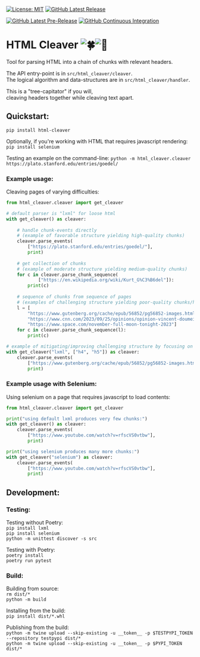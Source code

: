 [![License: MIT](https://img.shields.io/badge/License-MIT-blue)](https://raw.githubusercontent.com/PresidioVantage/html-cleaver/main/LICENSE.txt)
[![GitHub Latest Release](https://img.shields.io/github/release/PresidioVantage/html-cleaver?logo=github)](https://github.com/PresidioVantage/html-cleaver/releases)

[![GitHub Latest Pre-Release](https://img.shields.io/github/release/PresidioVantage/html-cleaver?logo=github&include_prereleases&label=pre-release)](https://github.com/PresidioVantage/html-cleaver/releases)
[![GitHub Continuous Integration](https://github.com/PresidioVantage/html-cleaver/actions/workflows/html_cleaver_CI.yml/badge.svg)](https://github.com/PresidioVantage/html-cleaver/actions)

# HTML Cleaver ![🍀](https://fonts.gstatic.com/s/e/notoemoji/15.0/1f340/512.png=s32 "clover")![🦫](https://fonts.gstatic.com/s/e/notoemoji/15.0/1f9ab/512.png=s32 "beaver")

Tool for parsing HTML into a chain of chunks with relevant headers.  

The API entry-point is in `src/html_cleaver/cleaver`.  
The logical algorithm and data-structures are in `src/html_cleaver/handler`.

This is a "tree-capitator" if you will,  
cleaving headers together while cleaving text apart.

## Quickstart:
`pip install html-cleaver`

Optionally, if you're working with HTML that requires javascript rendering:  
`pip install selenium`

Testing an example on the command-line:
`python -m html_cleaver.cleaver https://plato.stanford.edu/entries/goedel/`

### Example usage:
Cleaving pages of varying difficulties:

```python
from html_cleaver.cleaver import get_cleaver

# default parser is "lxml" for loose html
with get_cleaver() as cleaver:
    
    # handle chunk-events directly
    # (example of favorable structure yielding high-quality chunks)
    cleaver.parse_events(
        ["https://plato.stanford.edu/entries/goedel/"],
        print)
    
    # get collection of chunks
    # (example of moderate structure yielding medium-quality chunks)
    for c in cleaver.parse_chunk_sequence(
            ["https://en.wikipedia.org/wiki/Kurt_G%C3%B6del"]):
        print(c)
    
    # sequence of chunks from sequence of pages
    # (examples of challenging structure yielding poor-quality chunks/headers)
    l = [
        "https://www.gutenberg.org/cache/epub/56852/pg56852-images.html",
        "https://www.cnn.com/2023/09/25/opinions/opinion-vincent-doumeizel-seaweed-scn-climate-c2e-spc-intl",
        "https://www.space.com/november-full-moon-tonight-2023"]
    for c in cleaver.parse_chunk_sequence(l):
        print(c)

# example of mitigating/improving challenging structure by focusing on certain headers
with get_cleaver("lxml", ["h4", "h5"]) as cleaver:
    cleaver.parse_events(
        ["https://www.gutenberg.org/cache/epub/56852/pg56852-images.html"],
        print)
```

### Example usage with Selenium:
Using selenium on a page that requires javascript to load contents:

```python
from html_cleaver.cleaver import get_cleaver

print("using default lxml produces very few chunks:")
with get_cleaver() as cleaver:
    cleaver.parse_events(
        ["https://www.youtube.com/watch?v=rfscVS0vtbw"],
        print)

print("using selenium produces many more chunks:")
with get_cleaver("selenium") as cleaver:
    cleaver.parse_events(
        ["https://www.youtube.com/watch?v=rfscVS0vtbw"],
        print)
```


## Development:
### Testing:
Testing without Poetry:  
`pip install lxml`  
`pip install selenium`  
`python -m unittest discover -s src`

Testing with Poetry:  
`poetry install`  
`poetry run pytest`

### Build:
Building from source:  
`rm dist/*`  
`python -m build`

Installing from the build:  
`pip install dist/*.whl`

Publishing from the build:  
`python -m twine upload --skip-existing -u __token__ -p $TESTPYPI_TOKEN --repository testpypi dist/*`  
`python -m twine upload --skip-existing -u __token__ -p $PYPI_TOKEN dist/*`
